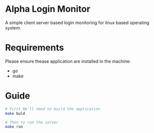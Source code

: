 # Alpha Login Monitor

A simple client server based login monitoring for linux based operating system.

# Requirements

Please ensure thease application are installed in the machine:
- go
- make

# Guide

```bash
# First We'll need to build the application 
make buld

# Then to run the server
make run

```



